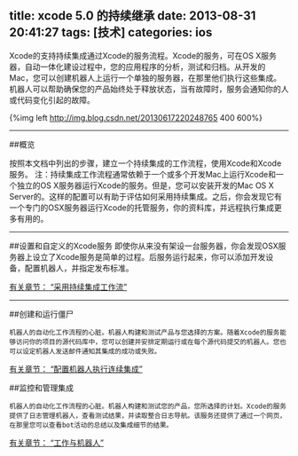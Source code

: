 title: xcode 5.0 的持续继承
date: 2013-08-31 20:41:27
tags: [技术]
categories: ios
---
>
Xcode的支持持续集成通过Xcode的服务流程。Xcode的服务，可在OS X服务器，自动一体化建设过程中，您的应用程序的分析，测试和归档。<!-- more -->从开发的Mac，您可以创建机器人上运行一个单独的服务器，在那里他们执行这些集成。机器人可以帮助确保您的产品始终处于释放状态，当有故障时，服务会通知你的人或代码变化引起的故障。

{%img left http://img.blog.csdn.net/20130617220248765 400 600%}

---------

##概览

按照本文档中列出的步骤，建立一个持续集成的工作流程，使用Xcode和Xcode服务。
	注：持续集成工作流程通常依赖于一个或多个开发Mac上运行Xcode和一个独立的OS X服务器运行Xcode的服务。但是，您可以安装开发的Mac OS X Server的。这样的配置可以有助于评估如何采用持续集成。之后，你会发现它有一个专门的OSX服务器运行Xcode的托管服务，你的资料库，并远程执行集成更多有用的。

---------

##设置和自定义的Xcode服务
	即使你从来没有架设一台服务器，你会发现OSX服务器上设立了Xcode服务是简单的过程。后服务运行起来，你可以添加开发设备，配置机器人，并指定发布标准。

[有关章节： “采用持续集成工作流”](https://developer.apple.com/library/prerelease/ios/documentation/IDEs/Conceptual/xcode_guide-continuous_integration/200-Adopting_a_Continuous_Integration_Workflow/adopt_continuous_integration.html#//apple_ref/doc/uid/TP40013292-CH3-SW1)

---------

##创建和运行僵尸
	
	机器人的自动化工作流程的心脏。机器人构建和测试产品与您选择的方案。随着Xcode的服务能够访问你的项目的源代码库中，您可以创建并安排定期运行或在每个源代码提交的机器人。您也可以设定机器人发送邮件通知其集成的成功或失败。

[有关章节： “配置机器人执行连续集成”](https://developer.apple.com/library/prerelease/ios/documentation/IDEs/Conceptual/xcode_guide-continuous_integration/ConfigureBots/ConfigureBots.html#//apple_ref/doc/uid/TP40013292-CH9-SW1)


##监控和​​管理集成

	机器人的自动化工作流程的心脏。机器人构建和测试您的产品，您所选择的计划。Xcode的服务提供了日志管理机器人，查看测试结果，并读取整合日志导航。该服务还提供了通过一个网页，在那里您可以查看bot活动的总结以及集成细节的结果。
   
[有关章节： “工作与机器人”](https://daw.apple.com/cgi-bin/WebObjects/DSAuthWeb.woa/wa/login?appIdKey=891bd3417a7776362562d2197f89480a8547b108fd934911bcbea0110d07f757&path=%2F%2Flibrary%2Fprerelease%2Fios%2Fdocumentation%2FIDEs%2FConceptual%2Fxcode_guide-continuous_integration%2F300-Working_with_Bots%2Fview_integration_results%2Ehtml#//apple_ref/doc/uid/TP40013292-CH4-SW1)






